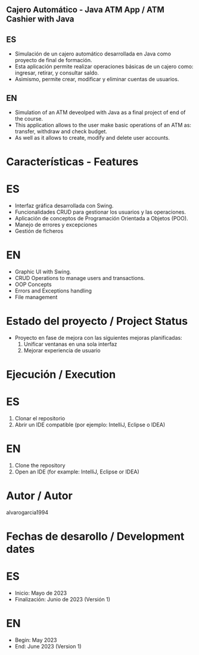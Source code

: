 ## Cajero Automático - Java ATM App / ATM Cashier with Java
## ES
- Simulación de un cajero automático desarrollada en Java como proyecto de final de formación.
- Esta aplicación permite realizar operaciones básicas de un cajero como: ingresar, retirar, y consultar saldo.
- Asimismo, permite crear, modificar y eliminar cuentas de usuarios.

## EN
- Simulation of an ATM deveolped with Java as a final project of end of the course.
- This application allows to the user make basic operations of an ATM as: transfer, withdraw and check budget.
- As well as it allows to create, modify and delete user accounts.

# Características - Features
# ES
- Interfaz gráfica desarrollada con Swing.
- Funcionalidades CRUD para gestionar los usuarios y las operaciones.
- Aplicación de conceptos de Programación Orientada a Objetos (POO).
- Manejo de errores y excepciones
- Gestión de ficheros

# EN
- Graphic UI with Swing.
- CRUD Operations to manage users and transactions.
- OOP Concepts
- Errors and Exceptions handling
- File management

# Estado del proyecto / Project Status
- Proyecto en fase de mejora con las siguientes mejoras planificadas:
  1) Unificar ventanas en una sola interfaz
  2) Mejorar experiencia de usuario

# Ejecución / Execution
# ES
1. Clonar el repositorio
2. Abrir un IDE compatible (por ejemplo: IntelliJ, Eclipse o IDEA)

# EN
1. Clone the repository
2. Open an IDE (for example: IntelliJ, Eclipse or IDEA)

# Autor / Autor
alvarogarcia1994

# Fechas de desarollo / Development dates
# ES
- Inicio: Mayo de 2023
- Finalización: Junio de 2023 (Versión 1)

# EN
- Begin: May 2023
- End: June 2023 (Version 1)
